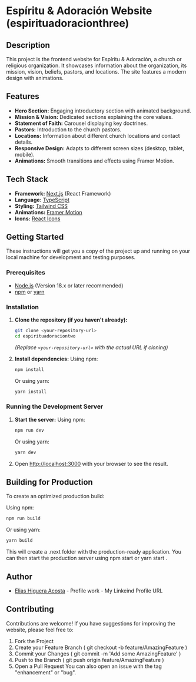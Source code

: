# Espíritu & Adoración Website (espirituadoracionthree)

## Description

This project is the frontend website for Espíritu & Adoración, a church or religious organization. It showcases information about the organization, its mission, vision, beliefs, pastors, and locations. The site features a modern design with animations.

## Features

*   **Hero Section:** Engaging introductory section with animated background.
*   **Mission & Vision:** Dedicated sections explaining the core values.
*   **Statement of Faith:** Carousel displaying key doctrines.
*   **Pastors:** Introduction to the church pastors.
*   **Locations:** Information about different church locations and contact details.
*   **Responsive Design:** Adapts to different screen sizes (desktop, tablet, mobile).
*   **Animations:** Smooth transitions and effects using Framer Motion.

## Tech Stack

*   **Framework:** [Next.js](https://nextjs.org/) (React Framework)
*   **Language:** [TypeScript](https://www.typescriptlang.org/)
*   **Styling:** [Tailwind CSS](https://tailwindcss.com/)
*   **Animations:** [Framer Motion](https://www.framer.com/motion/)
*   **Icons:** [React Icons](https://react-icons.github.io/react-icons/)

## Getting Started

These instructions will get you a copy of the project up and running on your local machine for development and testing purposes.

### Prerequisites

*   [Node.js](https://nodejs.org/) (Version 18.x or later recommended)
*   [npm](https://www.npmjs.com/) or [yarn](https://yarnpkg.com/)

### Installation

1.  **Clone the repository (if you haven't already):**
    ```bash
    git clone <your-repository-url>
    cd espirituadoraciontwo
    ```
    *(Replace `<your-repository-url>` with the actual URL if cloning)*

2.  **Install dependencies:**
    Using npm:
    ```bash
    npm install
    ```
    Or using yarn:
    ```bash
    yarn install
    ```

### Running the Development Server

1.  **Start the server:**
    Using npm:
    ```bash
    npm run dev
    ```
    Or using yarn:
    ```bash
    yarn dev
    ```

2.  Open [http://localhost:3000](http://localhost:3000) with your browser to see the result.

## Building for Production

To create an optimized production build:

Using npm:
```bash
npm run build
 ```

Or using yarn:

```bash
yarn build
 ```

This will create a .next folder with the production-ready application. You can then start the production server using npm start or yarn start .

## Author
- [Elias Higuera Acosta](https://www.linkedin.com/in/el%C3%ADas-higuera-acosta-/) - Profile work - My Linkeind Profile URL 

## Contributing
Contributions are welcome! If you have suggestions for improving the website, please feel free to:

1. Fork the Project
2. Create your Feature Branch ( git checkout -b feature/AmazingFeature )
3. Commit your Changes ( git commit -m 'Add some AmazingFeature' )
4. Push to the Branch ( git push origin feature/AmazingFeature )
5. Open a Pull Request
You can also open an issue with the tag "enhancement" or "bug".
